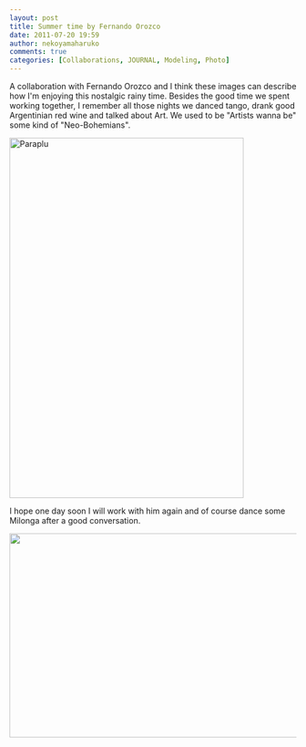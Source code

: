```yaml
---
layout: post
title: Summer time by Fernando Orozco
date: 2011-07-20 19:59
author: nekoyamaharuko
comments: true
categories: [Collaborations, JOURNAL, Modeling, Photo]
---
```

<p style="text-align:left;">A collaboration with Fernando Orozco and I think these images can describe how I'm enjoying this nostalgic rainy time.
Besides the good time we spent working together, I remember all those nights we danced tango, drank good Argentinian red wine and talked about Art. We used to be "Artists wanna be" some kind of "Neo-Bohemians".</p>
<p style="text-align:left;"><a href="http://nekoyamaharuko.files.wordpress.com/2011/07/beigefo.jpg"><img class="aligncenter size-full wp-image-968" src="http://nekoyamaharuko.files.wordpress.com/2011/07/beigefo.jpg" alt="Paraplu" width="411" height="632" /></a></p>
<p style="text-align:left;">I hope one day soon I will work with him again and of course dance some Milonga after a good conversation.</p>
<p style="text-align:center;"><img class="aligncenter  wp-image-966" title="Fer" src="http://nekoyamaharuko.files.wordpress.com/2011/07/dsc_0062.jpg" alt="" width="540" height="358" /></p>
